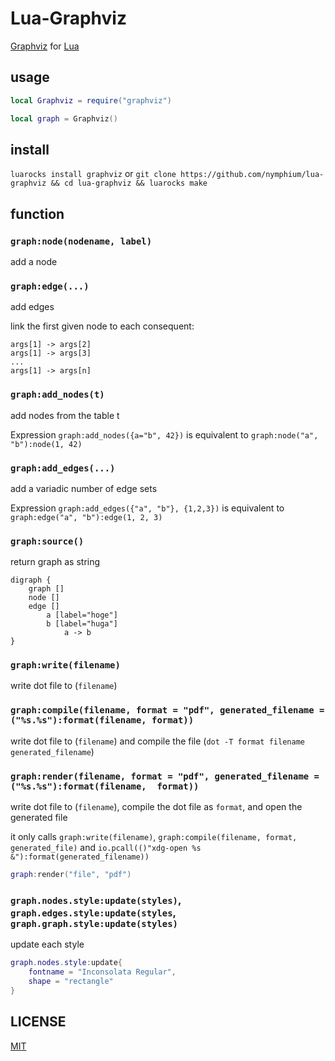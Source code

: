 Lua-Graphviz
===

[Graphviz](http://www.graphviz.org/) for [Lua](https://lua.org)

## usage
```lua
local Graphviz = require("graphviz")

local graph = Graphviz()
```

## install
`luarocks install graphviz` or `git clone https://github.com/nymphium/lua-graphviz && cd lua-graphviz && luarocks make`

## function
### `graph:node(nodename, label)`
add a node

### `graph:edge(...)`
add edges

link the first given node to each consequent:
```
args[1] -> args[2]
args[1] -> args[3]
...
args[1] -> args[n]
```

### `graph:add_nodes(t)`
add nodes from the table t

Expression `graph:add_nodes({a="b", 42})` is equivalent to `graph:node("a", "b"):node(1, 42)`

### `graph:add_edges(...)`
add a variadic number of edge sets

Expression `graph:add_edges({"a", "b"}, {1,2,3})` is equivalent to `graph:edge("a", "b"):edge(1, 2, 3)`

### `graph:source()`
return graph as string

```
digraph {
	graph []
	node []
	edge []
		a [label="hoge"]
		b [label="huga"]
			a -> b
}
```

### `graph:write(filename)`
write dot file to (`filename`)

### `graph:compile(filename, format = "pdf", generated_filename = ("%s.%s"):format(filename, format))`
write dot file to (`filename`) and compile the file (`dot -T format filename generated_filename`)

### `graph:render(filename, format = "pdf", generated_filename = ("%s.%s"):format(filename,  format))`
write dot file to (`filename`), compile the dot file as `format`, and open the generated file

it only calls `graph:write(filename)`, `graph:compile(filename, format, generated_file)` and `io.pcall(()"xdg-open %s &"):format(generated_filename))`

```lua
graph:render("file", "pdf")
```

### `graph.nodes.style:update(styles)`, `graph.edges.style:update(styles`, `graph.graph.style:update(styles)`

update each style

```lua
graph.nodes.style:update{
	fontname = "Inconsolata Regular",
	shape = "rectangle"
}
```

## LICENSE
[MIT](https://github.com/nymphium/lua-graphviz/tree/master/LICENSE)
